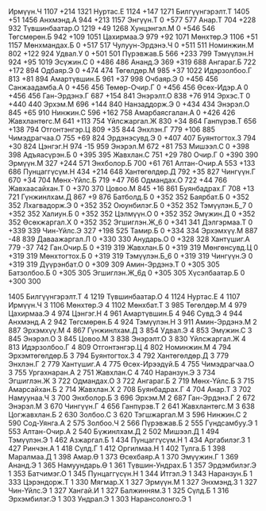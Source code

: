 Ирмүүн.Ч                                   1107   +214  1321
Нуртас.Е                                   1124   +147  1271
Билгүүнгэрэлт.Т                     1405   +51   1456
Анхмэнд.А                                 944    +213  1157
Энгүүн.Т                                   0      +577  577
Анар.Т                                       704    +228  932
Түвшинбаатар.О                       1219   +49   1268
Хунцэнгэл.М                             0      +546  546
Төгсмөрөн.Б                             942    +109  1051
Цахирмаа.Э                               979    +92   1071
Мөнхтөр.Э                                 1106   +51   1157
Мөнхмандах.Б                           0      +517  517
Чулуун-Эрдэнэ.Ч                      0      +511  511
Номинжин.М                               802    +122  924
Удвал.У                                     0      +501  501
Пүрэвжав.Б                               566    +233  799
Тэмүүлэн.Н                               924    +95   1019
Эсүжин.С                                   0      +486  486
Ананд.Э                                     369    +319  688
Ангараг.Б                                 722    +172  894
Одбаяр.Э                                   0      +474  474
Төгөлдөр.М                               985    +37   1022
Идэрзолбоо.Г                           813    +81   894
Амартүвшин.Б                           961    +37   998
Очбаяр.Э                                   0      +456  456
Санжаадамба.А                         0      +456  456
Төмөр-Очир.Г                            0      +456  456
Өсөх-Идэр.А                              0      +456  456
Ган-Эрдэнэ.Г                            687    +154  841
Энэрэлт.О                                 838    +76   914
Эрхэс.Т                                     0      +440  440
Эрхэм.М                                     696    +144  840
Нанзаддорж.Э                           0      +434  434
Энэрэл.О                                   845    +65   910
Нинжин.С                                   596    +162  758
Амарбаясгалан.А                     0      +426  426
Жавхлантөгс.М                         641    +113  754
Үйлсжаргал.Ж                           830    +34   864
Ганпүрэв.Т                               656    +138  794
Отгонтэнгэр.Ц                         809    +35   844
Энхлэн.Г                                   779    +106  885
Чимэдрагчаа.О                         755    +69   824
Эрдэнэсувд.Э                           0      +407  407
Буянтогтох.З                           794    +30   824
Цэнгэг.Н                                   974    -15   959
Энэрэл.М                                   672    +81   753
Мишээл.С                                   0      +398  398
Адъяасүрэн.Б                           0      +395  395
Жавхлан.С                                 751    +29   780
Очир.Г                                       0      +390  390
Эрмүүн.М                                   327    +244  571
Энхболор.Б                               700    +61   761
Алтан-Очир.А                            553    +133  686
Пунцаггүсүм.Н                         434    +214  648
Хантөгөлдөр.Д                         792    +35   827
Чингүүн.Г                                 670    +34   704
Мөнх-Үйлс.Б                              719    +47   766
Одмандах.О                               722    +44   766
Жавхаасайхан.Т                       0      +370  370
Цовоо.М                                     845    +16   861
Буянбадрах.Г                           708    +13   721
Гүнжинлхам.Д                           867    +9    876
Батболд.Б                                 0      +352  352
Баярбат.Б                                 0      +352  352
Лхагвадорж.Э                           0      +352  352
Оюунбилэг.Б                             0      +352  352
Тэмүүлэн.Б_7                             0      +352  352
Халиун.Б                                   0      +352  352
Цэлмүүн.О                                 0      +352  352
Эмүжин.Д                                   0      +352  352
Өсөхжаргал.Х                           0      +352  352
Эгшиглэн.Ж_6                             0      +341  341
Дэлгэрмаа.Т                             0      +339  339
Чин-Үйлс.Э                                327    +198  525
Тамир.Б                                     0      +334  334
Эрхэмхүү.М                               887    -48   839
Даваажаргал.Л                         0      +330  330
Анударь.О                                 0      +328  328
Хантүшиг.А                               779    -37   742
Ган.Очир.Б                                0      +319  319
Жавхлан.Б                                 0      +319  319
Мөнгөнсувд.Ц                           0      +319  319
Мөнхтогтох.Б                           0      +319  319
Тэмүүлэн.Б_6                             0      +319  319
Чингүүн.Э                                 0      +319  319
Дүүрэнбат.О                             0      +309  309
Амин-Эрдэнэ.Т                          0      +305  305
Батзолбоо.Б                             0      +305  305
Эгшиглэн.Ж_6д                           0      +305  305
Хүсэлбаатар.Б                         0      +300  300



1405 Билгүүнгэрэлт.Т 4
1219 Түвшинбаатар.О 4
1124 Нуртас.Е 4
1107 Ирмүүн.Ч 3
1106 Мөнхтөр.Э 4
1102 Мөнхбат.Т 3
985 Төгөлдөр.М 4
979 Цахирмаа.Э 4
974 Цэнгэг.Н 4
961 Амартүвшин.Б 4
946 Сувд.Э 4
944 Анхмэнд.А 2
942 Төгсмөрөн.Б 4
924 Тэмүүлэн.Н 3
911 Амин-Эрдэнэ.М 2
887 Эрхэмхүү.М 4
867 Гүнжинлхам.Д 3
854 Удвал.Э 4
853 Эмүжин.С 3
845 Энэрэл.О 3
845 Цовоо.М 3
838 Энэрэлт.О 3
830 Үйлсжаргал.Ж 4
813 Идэрзолбоо.Г 4
809 Отгонтэнгэр.Ц 4
802 Номинжин.М 4
794 Эрхэмтөгөлдөр.Б 3
794 Буянтогтох.З 4
792 Хантөгөлдөр.Д 3
779 Энхлэн.Г 2
779 Хантүшиг.А 4
775 Өсөх-Ирээдүй.Б 4
755 Чимэдрагчаа.О 3
755 Ургахнаран.А 2
751 Жавхлан.С 4
740 Наранзун.Э 3
734 Эгшиглэн.Ж 3
722 Одмандах.О 3
722 Ангараг.Б 2
719 Мөнх-Үйлс.Б 3
715 Амарсайхан.Б 2
714 Жавхлан.Х 2
708 Буянбадрах.Г 4
704 Анар.Т 3
702 Намуунаа.Ч 3
700 Энхболор.Б 3
696 Эрхэм.М 2
687 Ган-Эрдэнэ.Г 2
672 Энэрэл.М 3
670 Чингүүн.Г 4
656 Ганпүрэв.Т 2
641 Жавхлантөгс.М 3
638 Цогжавхлан.Б 2
630 Золбоо.С 3
620 Тэгшжаргал.М 3
596 Нинжин.С 2
590 Сод-Уянга.А 2
575 Золбоо.Ч 2
566 Пүрэвжав.Б 2
555 Гүндсамбуу.Э 1
553 Алтан-Очир.А 2
540 Бүжинлхам.Д 2
502 Мишээл.Д 1
494 Тэмүүлэн.Э 1
462 Азжаргал.Б 1
434 Пунцаггүсүм.Н 1
434 Аргабилэг.З 1
427 Ринчэн.А 1
418 Сүлд.Г 1
412 Оргилмаа.Н 1
402 Тулга.Б 1
398 Маралмаа.Д 1
398 Амар.Ө 1
373 Өсөхбаяр.А 1
370 Эмүүжин.Г 1
369 Ананд.Э 1
365 Намуундарь.Ө 1
361 Түвшин-Ундрах.Б 1
357 Эрдэмбилэг.Э 1
353 Батчимэг.О 1
345 Пунцаггүсүн.Н 1
344 Итгэл.Э 1
343 Наранзун.Б 1
333 Цэрэндорж.Т 1
330 Мягмар.Х 1
327 Эрмүүн.М 1
327 Энхмэнд.З 1
327 Чин-Үйлс.Э 1
327 Хангай.И 1
327 Балжинням.З 1
325 Сүлд.Б 1
316 Эрхэмбилэг.Э 1
303 Ундрал.Э 1
303 Нарансолонго.Э 1
